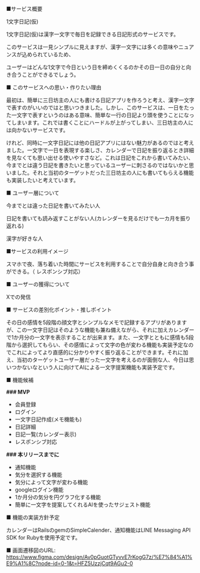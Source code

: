 ■サービス概要

1文字日記(仮)

1文字日記(仮)は漢字一文字で毎日を記録できる日記形式のサービスです。

このサービスは一見シンプルに見えますが、漢字一文字には多くの意味やニュアンスが込められているため、

ユーザーはどんな1文字で今日という日を締めくくるのかその日一日の自分と向き合うことができるでしょう。

■ このサービスへの思い・作りたい理由

最初は、簡単に三日坊主の人にも書ける日記アプリを作ろうと考え、漢字一文字で表すのがいいのではと思いつきました。しかし、このサービスは、一日をたった一文字で表すというのはある意味、簡単な一行の日記より頭を使うことになってしまいます。これでは書くことにハードルが上がってしまい、三日坊主の人には向かないサービスです。

けれど、同時に一文字日記には他の日記アプリにはない魅力があるのではと考えました。一文字で一日を表現する楽しさ、カレンダーで日記を振り返るとき詳細を見なくても思い出せる使いやすさなど。これは日記をこれから書いてみたい、今までとは違う日記を書きたいと思っているユーザーに刺さるのではないかと思いました。それと当初のターゲットだった三日坊主の人にも書いてもらえる機能も実装したいと考えています。

■ ユーザー層について

今までとは違った日記を書いてみたい人

日記を書いても読み返すことがない人(カレンダーを見るだけでも一カ月を振り返れる)

漢字が好きな人

■サービスの利用イメージ

スマホで夜、落ち着いた時間にサービスを利用することで自分自身と向き合う事ができる。（ レスポンシブ対応）

■ ユーザーの獲得について

Xでの発信

■ サービスの差別化ポイント・推しポイント

その日の感情を5段階の顔文字とシンプルなメモで記録するアプリがありますが、この一文字日記はそのような機能も兼ね備えながら、それに加えカレンダーで1か月分の一文字を表示することが出来ます。また、一文字とともに感情も5段階から選択してもらい、その感情によって文字の色が変わる機能も実装予定なのでこれによってより直感的に分かりやすく振り返ることができます。それに加え、当初のターゲットユーザー層だった一文字を考えるのが面倒な人、今日は思いつかないなという人に向けてAIによる一文字提案機能も実装予定です。

■ 機能候補

**### MVP**

- 会員登録
- ログイン
- 一文字日記作成(メモ機能も)
- 日記詳細
- 日記一覧(カレンダー表示)
- レスポンシブ対応

**### 本リリースまでに**

- 通知機能
- 気分を選択する機能
- 気分によって文字が変わる機能
- googleログイン機能
- 1か月分の気分を円グラフ化する機能
- 簡単に一文字を提案してくれるAIを使ったサジェスト機能

■ 機能の実装方針予定

カレンダーはRailsのgemのSimpleCalender、通知機能はLINE Messaging API SDK for Rubyを使用予定です。

■ 画面遷移図のURL: https://www.figma.com/design/Av0pGuotGTyvvE7rKogG7z/%E7%84%A1%E9%A1%8C?node-id=0-1&t=HFZ5UzzjCqt9AGu2-0
